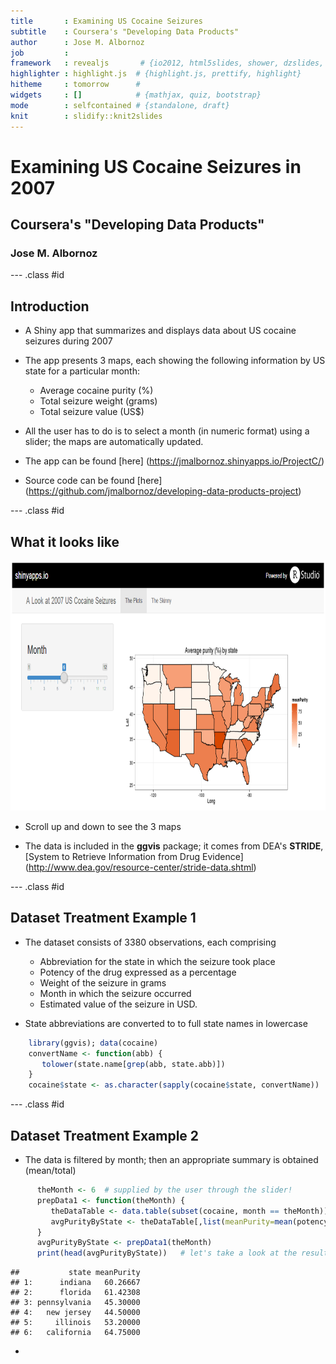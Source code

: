 ```yaml
---
title       : Examining US Cocaine Seizures
subtitle    : Coursera's "Developing Data Products"
author      : Jose M. Albornoz
job         : 
framework   : revealjs       # {io2012, html5slides, shower, dzslides, ...}
highlighter : highlight.js  # {highlight.js, prettify, highlight}
hitheme     : tomorrow      # 
widgets     : []            # {mathjax, quiz, bootstrap}
mode        : selfcontained # {standalone, draft}
knit        : slidify::knit2slides
---
```


# Examining US Cocaine Seizures in 2007
## Coursera's "Developing Data Products"
### Jose M. Albornoz

--- .class #id 

## Introduction

* A Shiny app that summarizes and displays data about US cocaine seizures during 2007

* The app presents 3 maps, each showing the following information by US state for a particular month:  
    
    * Average cocaine purity (%) 
    * Total seizure weight (grams)
    * Total seizure value (US$)
    
* All the user has to do is to select a month (in numeric format) using a slider; the maps are automatically updated. 

* The app can be found [here] (https://jmalbornoz.shinyapps.io/ProjectC/) 

* Source code can be found [here] (https://github.com/jmalbornoz/developing-data-products-project)

--- .class #id 

## What it looks like

<div style='text-align: center;'>
    <img height='400' src='img1.png' />
</div>

* Scroll up and down to see the 3 maps

* The data is included in the **ggvis** package; it comes from DEA's **STRIDE**, [System to Retrieve Information from Drug Evidence] (http://www.dea.gov/resource-center/stride-data.shtml)

--- .class #id 

## Dataset Treatment Example 1

* The dataset consists of 3380 observations, each comprising

    * Abbreviation for the state in which the seizure took place 
    * Potency of the drug expressed as a percentage
    * Weight of the seizure in grams 
    * Month in which the seizure occurred 
    * Estimated value of the seizure in USD.

* State abbreviations are converted to to full state names in lowercase


```r
    library(ggvis); data(cocaine)
    convertName <- function(abb) {
       tolower(state.name[grep(abb, state.abb)])
    }     
    cocaine$state <- as.character(sapply(cocaine$state, convertName)) 
```

--- .class #id 

## Dataset Treatment Example 2

* The data is filtered by month; then an appropriate summary is obtained (mean/total)


```r
      theMonth <- 6  # supplied by the user through the slider!
      prepData1 <- function(theMonth) {
         theDataTable <- data.table(subset(cocaine, month == theMonth))
         avgPurityByState <- theDataTable[,list(meanPurity=mean(potency)),by=state]
      }
      avgPurityByState <- prepData1(theMonth)
      print(head(avgPurityByState))   # let's take a look at the results....
```

```
##           state meanPurity
## 1:      indiana   60.26667
## 2:      florida   61.42308
## 3: pennsylvania   45.30000
## 4:   new jersey   44.50000
## 5:     illinois   53.20000
## 6:   california   64.75000
```

* 

